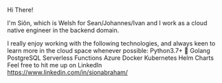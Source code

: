 Hi There!

I'm Siôn, which is Welsh for Sean/Johannes/Ivan and I work as a cloud native engineer in the backend domain.

I really enjoy working with the following technologies, and always keen to learn more in the cloud space whenever possible:
Python3.7+ 🐍
Golang
PostgreSQL
Serverless Functions
Azure
Docker
Kubernetes
Helm Charts
Feel free to hit me up on LinkedIn https://www.linkedin.com/in/sionabraham/
